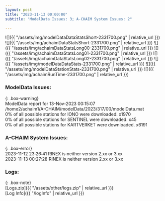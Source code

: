 ```yaml
---
layout: post
title: "2023-11-13 00:00:00"
subtitle: "ModelData Issues: 3; A-CHAIM System Issues: 2"

---
```


![]({{ "/assets/img/modelDataDataStatsShort-2331700.png" | relative_url }})
![]({{ "/assets/img/achaimDataStatsShort-2331700.png" | relative_url }})
![]({{ "/assets/img/achaimDataStatsLong00-2331700.png" | relative_url }})
![]({{ "/assets/img/achaimDataStatsLong01-2331700.png" | relative_url }})
![]({{ "/assets/img/achaimDataStatsLong02-2331700.png" | relative_url }})
![]({{ "/assets/img/modelDataDataStats-2331700.png" | relative_url }})
![]({{ "/assets/img/modelDataStationStats-2331700.png" | relative_url }})
![]({{ "/assets/img/achaimRunTime-2331700.png" | relative_url }})


### ModelData Issues:  
  
{: .box-warning}  
 ModelData report for 13-Nov-2023 00:15:07   
 /home2/achaim1/A-CHAIM/modelData/2023/317/00/modelData.mat   
 0% of all possible stations for IONO were downloaded. x1970   
 0% of all possible stations for SENTINEL were downloaded. x45   
 0% of all possible stations for KARTVERKET were downloaded. x6191   
  
### A-CHAIM System Issues:  
  
{: .box-error}  
2023-11-12 23:26:41 RINEX is neither version 2.xx or 3.xx  
2023-11-13 00:27:28 RINEX is neither version 2.xx or 3.xx  

### Logs:  
  
{: .box-note}  
[Logs.zip]({{ "/assets/other/logs.zip" | relative_url }})  
[Log Info]({{ "/logInfo" | relative_url }})  
